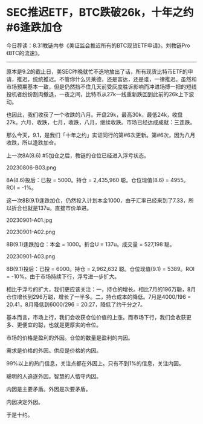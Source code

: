 # SEC推迟ETF，BTC跌破26k，十年之约#6逢跌加仓 #

今日荐读：8.31教链内参《美证监会推迟所有的BTC现货ETF申请》。刘教链Pro《BTC的流速》。

---

原本是9.2的截止日，美SEC昨晚就忙不迭地放出了话，所有现货比特币ETF的申请，推迟，统统推迟。不管你什么贝莱德，还是富达，还是谁，一律推迟。虽然和市场预期基本一致，但是仍然挡不住几天前受灰度胜诉影响而冲进场搏一把的短线投机者纷纷割肉撤退，一夜之间，比特币从27k一线重新跌回到此前的26k上下波动。

也因此，我们收获了一个收跌的八月。开盘29k，最高30k，最低24k，收盘27k。六月，收跌，七月，收跌，八月，继续收跌。市场已经达成成就：三连跌。

那么今天，9.1，是我们「十年之约」实证同行的第#6次更新。第#6次，因为八月收跌，所以逢跌加仓。

上一次8A(8.6) #5加仓之后，教链的仓位已经进入浮亏状态。

20230806-B03.png

8A(8.6)投后：已投 = 5000。持仓 = 2,435,960 聪。仓位现值(8.6) = 4955。ROI = -1%。

这一次8B(9.1)逢跌加仓，仍然投入计划本金1000，由于汇率已经来到了7.33，所以折合也就是137u。直接市价单进。

20230901-A01.jpg

20230901-A02.png

8B(9.1)逢跌加仓：本金 = 1000。折合U = 137u。成交量 = 527,198 聪。

20230901-A03.png

8B(9.1)投后：已投 = 6000。持仓 = 2,962,632 聪。仓位现值(9.1) = 5389。ROI = -10%。由于市场持续下行，浮亏进一步扩大。

相比于浮亏的扩大，我们更应该关注：一，持仓的增长。相比7月的196万聪，8月仓位增长到296万聪，增长了一半多。二，持仓成本的降低。7月是4000/196 = 20.41，8月降低到6000/296 = 20.27，降低了约千分之7。

基本而言，市场上行，我们会收获仓位价值的上涨。而市场下行，我们会收获更多、更便宜的聪，也就是更厚实的仓位。

市场的价格是盈利的外因。仓位的数量是盈利的内因。

需求是价格的外因。供应是价格的内因。

99%以上的热门信息，关注点都在外因上。只有不到1%的信息，关注内因。

聪明的人追逐外因。智慧的人恪守内因。

内因是主要矛盾。外因是次要矛盾。

内因决定外因。

于是十约。
